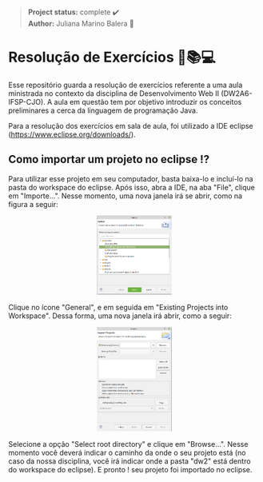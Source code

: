 > **Project status:** complete :heavy_check_mark: </br>
> **Author:** Juliana Marino Balera :busts_in_silhouette:

# Resolução de Exercícios :memo::books::computer:

Esse repositório guarda a resolução de exercícios referente a uma aula ministrada no contexto da disciplina de Desenvolvimento Web II (DW2A6-IFSP-CJO). 
A aula em questão tem por objetivo introduzir os conceitos preliminares a cerca da linguagem de programação Java.

Para a resolução dos exercícios em sala de aula, foi utilizado a IDE eclipse (https://www.eclipse.org/downloads/). 

## Como importar um projeto no eclipse :interrobang:

Para utilizar esse projeto em seu computador, basta baixa-lo e incluí-lo na pasta do workspace do eclipse. Após isso, abra a IDE, na aba "File", clique em "Importe...". Nesse momento, uma nova janela irá se abrir, como na figura a seguir:


<p align="center"><img src="tela1.png" width="150x" /></p>

Clique no ícone "General", e em seguida em "Existing Projects into Workspace". Dessa forma, uma nova janela irá abrir, como a seguir:

<p align="center"><img src="tela2.png" width="150x" /></p>

Selecione a opção "Select root directory" e clique em "Browse...". Nesse momento você deverá indicar o caminho da onde o seu projeto está (no caso da nossa disciplina, você irá indicar onde a pasta "dw2" está dentro do workspace do eclipse). E pronto ! seu projeto foi importado no eclipse.  




